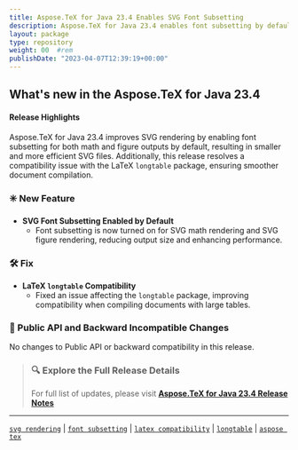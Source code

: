```yaml
---
title: Aspose.TeX for Java 23.4 Enables SVG Font Subsetting
description: Aspose.TeX for Java 23.4 enables font subsetting by default for SVG math and figure rendering, and fixes compatibility issues with the longtable package.
layout: package
type: repository
weight: 00	#rem
publishDate: "2023-04-07T12:39:19+00:00"
---
```


## What's new in the Aspose.TeX for Java 23.4

#### Release Highlights

Aspose.TeX for Java 23.4 improves SVG rendering by enabling font subsetting for both math and figure outputs by default, resulting in smaller and more efficient SVG files. Additionally, this release resolves a compatibility issue with the LaTeX `longtable` package, ensuring smoother document compilation.

### ✳️ New Feature

- **SVG Font Subsetting Enabled by Default**
  - Font subsetting is now turned on for SVG math rendering and SVG figure rendering, reducing output size and enhancing performance.

### 🛠 Fix

- **LaTeX `longtable` Compatibility**
  - Fixed an issue affecting the `longtable` package, improving compatibility when compiling documents with large tables.

### 🔄 Public API and Backward Incompatible Changes

No changes to Public API or backward compatibility in this release.

> ### 🔍 Explore the Full Release Details
>
> For full list of updates, please visit **[Aspose.TeX for Java 23.4 Release Notes](https://releases.aspose.com/tex/java/release-notes/2023/aspose-tex-for-java-23-4-release-notes/)**

---

[`svg rendering`](https://search.aspose.com/q/svg-rendering.html) | [`font subsetting`](https://search.aspose.com/q/font-subsetting.html) | [`latex compatibility`](https://search.aspose.com/q/latex-compatibility.html) | [`longtable`](https://search.aspose.com/q/longtable.html) | [`aspose tex`](https://search.aspose.com/q/aspose-tex.html)
